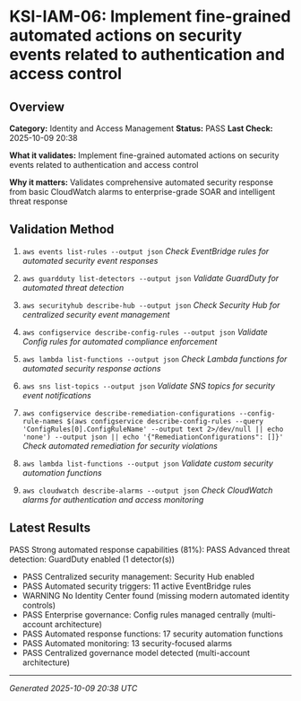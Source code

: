# KSI-IAM-06: Implement fine-grained automated actions on security events related to authentication and access control

## Overview

**Category:** Identity and Access Management
**Status:** PASS
**Last Check:** 2025-10-09 20:38

**What it validates:** Implement fine-grained automated actions on security events related to authentication and access control

**Why it matters:** Validates comprehensive automated security response from basic CloudWatch alarms to enterprise-grade SOAR and intelligent threat response

## Validation Method

1. `aws events list-rules --output json`
   *Check EventBridge rules for automated security event responses*

2. `aws guardduty list-detectors --output json`
   *Validate GuardDuty for automated threat detection*

3. `aws securityhub describe-hub --output json`
   *Check Security Hub for centralized security event management*

4. `aws configservice describe-config-rules --output json`
   *Validate Config rules for automated compliance enforcement*

5. `aws lambda list-functions --output json`
   *Check Lambda functions for automated security response actions*

6. `aws sns list-topics --output json`
   *Validate SNS topics for security event notifications*

7. `aws configservice describe-remediation-configurations --config-rule-names $(aws configservice describe-config-rules --query 'ConfigRules[0].ConfigRuleName' --output text 2>/dev/null || echo 'none') --output json || echo '{"RemediationConfigurations": []}'`
   *Check automated remediation for security violations*

8. `aws lambda list-functions --output json`
   *Validate custom security automation functions*

9. `aws cloudwatch describe-alarms --output json`
   *Check CloudWatch alarms for authentication and access monitoring*

## Latest Results

PASS Strong automated response capabilities (81%): PASS Advanced threat detection: GuardDuty enabled (1 detector(s))
- PASS Centralized security management: Security Hub enabled
- PASS Automated security triggers: 11 active EventBridge rules
- WARNING No Identity Center found (missing modern automated identity controls)
- PASS Enterprise governance: Config rules managed centrally (multi-account architecture)
- PASS Automated response functions: 17 security automation functions
- PASS Automated monitoring: 13 security-focused alarms
- PASS Centralized governance model detected (multi-account architecture)

---
*Generated 2025-10-09 20:38 UTC*